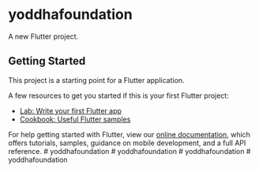 # yoddhafoundation

A new Flutter project.

## Getting Started

This project is a starting point for a Flutter application.

A few resources to get you started if this is your first Flutter project:

- [Lab: Write your first Flutter app](https://flutter.dev/docs/get-started/codelab)
- [Cookbook: Useful Flutter samples](https://flutter.dev/docs/cookbook)

For help getting started with Flutter, view our
[online documentation](https://flutter.dev/docs), which offers tutorials,
samples, guidance on mobile development, and a full API reference.
#   y o d d h a f o u n d a t i o n  
 #   y o d d h a f o u n d a t i o n  
 #   y o d d h a f o u n d a t i o n  
 #   y o d d h a f o u n d a t i o n  
 